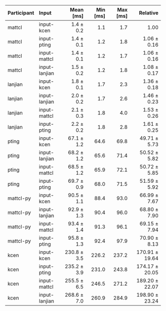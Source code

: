 | Participant | Input | Mean [ms] | Min [ms] | Max [ms] | Relative |
|:---|:---|---:|---:|---:|---:|
| mattcl | input-kcen | 1.4 ± 0.2 | 1.1 | 1.7 | 1.00 |
| mattcl | input-pting | 1.4 ± 0.1 | 1.2 | 1.8 | 1.06 ± 0.16 |
| mattcl | input-mattcl | 1.4 ± 0.1 | 1.2 | 1.7 | 1.06 ± 0.16 |
| mattcl | input-lanjian | 1.5 ± 0.2 | 1.2 | 1.8 | 1.08 ± 0.17 |
| lanjian | input-kcen | 1.8 ± 0.1 | 1.7 | 2.3 | 1.36 ± 0.18 |
| lanjian | input-lanjian | 2.0 ± 0.2 | 1.7 | 2.6 | 1.46 ± 0.23 |
| lanjian | input-mattcl | 2.1 ± 0.3 | 1.8 | 4.0 | 1.53 ± 0.26 |
| lanjian | input-pting | 2.2 ± 0.2 | 1.8 | 2.8 | 1.61 ± 0.25 |
| pting | input-kcen | 67.1 ± 1.2 | 64.6 | 69.8 | 49.71 ± 5.73 |
| pting | input-lanjian | 68.2 ± 1.2 | 65.6 | 71.4 | 50.52 ± 5.82 |
| pting | input-mattcl | 68.5 ± 1.2 | 65.9 | 72.1 | 50.72 ± 5.85 |
| pting | input-pting | 69.7 ± 0.9 | 68.0 | 71.5 | 51.59 ± 5.92 |
| mattcl-py | input-kcen | 90.5 ± 1.1 | 88.4 | 93.0 | 66.99 ± 7.67 |
| mattcl-py | input-lanjian | 92.9 ± 1.3 | 90.4 | 96.0 | 68.80 ± 7.90 |
| mattcl-py | input-mattcl | 93.4 ± 1.4 | 91.3 | 96.1 | 69.15 ± 7.94 |
| mattcl-py | input-pting | 95.8 ± 1.3 | 92.4 | 97.9 | 70.90 ± 8.13 |
| kcen | input-kcen | 230.8 ± 3.5 | 226.2 | 237.2 | 170.91 ± 19.64 |
| kcen | input-pting | 235.2 ± 3.9 | 231.0 | 243.8 | 174.17 ± 20.05 |
| kcen | input-mattcl | 255.5 ± 6.5 | 246.5 | 271.2 | 189.20 ± 22.07 |
| kcen | input-lanjian | 268.6 ± 7.0 | 260.9 | 284.9 | 198.90 ± 23.24 |
